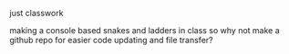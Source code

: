 just classwork

making a console based snakes and ladders in class so why not make a github repo for easier code updating and file transfer?
